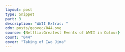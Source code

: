```yaml
---
layout: post
type: Snippet
part: 3
description: "WWII Extras: "
cdn: posts/geovec/044.svg
source: {Netflix:Greatest Events of WWII in Colour}
count: "044"
cover: "Taking of Iwo Jima"
---
```

